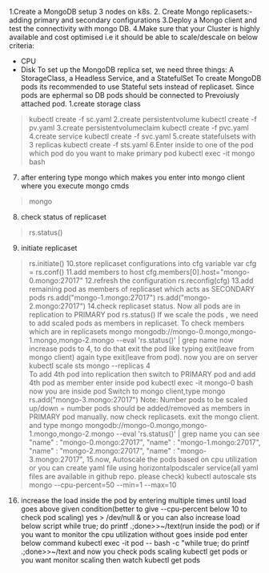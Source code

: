 1.Create a MongoDB setup 3 nodes on k8s.
2. Create Mongo replicasets:-adding primary and secondary configurations
3.Deploy a Mongo client and test the connectivity with mongo DB. 
4.Make sure that your Cluster is highly available and cost optimised i.e it should be able to scale/descale on below criteria:
- CPU
- Disk
To set up the MongoDB replica set, we need three things: A StorageClass, a Headless Service, and a StatefulSet
To create MongoDB pods its recommended to use Stateful sets instead of replicaset. Since pods are ephermal so DB pods should be connected to Prevoiusly attached pod. 
1.create storage class
>kubectl create -f sc.yaml
2.create persistentvolume
>kubectl create -f pv.yaml
3.create persistentvolumeclaim
>kubectl create -f pvc.yaml
4.create service
>kubectl create -f svc.yaml
5.create statefulsets with 3 replicas
>kubectl create -f sts.yaml
6.Enter inside to one of the pod which pod do you want to make primary pod
>kubectl exec -it mongo bash
7. after entering type mongo which makes you enter into mongo client where you execute mongo cmds
>mongo
8. check status of replicaset
>rs.status()
9. initiate replicaset
>rs.initiate()
10.store replicaset configurations into cfg variable
>var cfg = rs.conf()
11.add members to host
>cfg.members[0].host="mongo-0.mongo:27017"
12.refresh the configuration
>rs.reconfig(cfg)
13.add remaining pod as members of replicaset which acts as SECONDARY pods
>rs.add("mongo-1.mongo:27017")
>rs.add("mongo-2.mongo:27017")
14.check replicaset status. Now all pods are in replication to PRIMARY pod
rs.status()
If we scale the pods , we need to add scaled pods as members in replicaset.
To check members which are in replicasets
>mongo mongodb://mongo-0.mongo,mongo-1.mongo,mongo-2.mongo --eval 'rs.status()' | grep name
now increase pods to 4, to do that exit the pod like typing exit(leave from mongo client) again type exit(leave from pod). now you are on server
>kubectl scale sts mongo --replicas 4  
To add 4th pod into replication then switch to PRIMARY pod and add 4th pod as member
enter inside pod kubectl exec -it mongo-0 bash 
now you are inside pod
Switch to mongo client,type mongo
>rs.add("mongo-3.mongo:27017")
Note: Number pods to be scaled up/down = number pods should be added/removed as members in PRIMARY pod manually.
now check replicasets. exit the mongo client. and type 
>mongo mongodb://mongo-0.mongo,mongo-1.mongo,mongo-2.mongo --eval 'rs.status()' | grep name
you can see 
                        "name" : "mongo-0.mongo:27017",
                        "name" : "mongo-1.mongo:27017",
                        "name" : "mongo-2.mongo:27017",
                        "name" : "mongo-3.mongo:27017",
 15.now, Autoscale the pods based on cpu  utilization or you can create yaml file using horizontalpodscaler service(all yaml files are available in github repo. please check)
 >kubectl autoscale sts mongo --cpu-percent=50 --min=1 --max=10
 16. increase the load inside the pod
 by entering multiple times until load goes above given condition(better to give --cpu-percent below 10 to check pod scaling)
yes > /dev/null &
or you can also increase load below script while true; do printf .;done>>~/text(run inside the pod)
or if you want to monitor the cpu utilization without goes inside pod enter below command
kubectl exec -it  pod -- bash -c "while true; do printf .;done>>~/text
and now you check pods scaling 
kubectl get pods
or you want monitor scaling then
watch kubectl get pods
